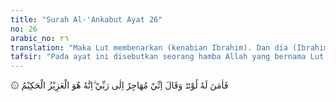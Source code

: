```yaml
---
title: "Surah Al-'Ankabut Ayat 26"
no: 26
arabic_no: ٢٦
translation: "Maka Lut membenarkan (kenabian Ibrahim). Dan dia (Ibrahim) berkata, “Sesungguhnya aku harus berpindah ke (tempat yang diperintahkan) Tuhanku; sungguh, Dialah Yang Mahaperkasa, Mahabijaksana.”"
tafsir: "Pada ayat ini disebutkan seorang hamba Allah yang bernama Lut yaitu Lut bin Haran. Beliau anak saudara Nabi Ibrahim. Setelah menyaksikan kehebatan mukjizat Allah atas Nabi Ibrahim (tidak hangus dimakan api), ia segera menyatakan keimanannya. Ibrahim menyambut gembira pengikut pertamanya itu dengan ucapan, \"Aku akan menjadikan negeri Syam sebagai kampung tempat aku berhijrah.\" \n\nMenurut keterangan ahli sejarah, kampung yang dijadikan Ibrahim tempat berhijrah tersebut adalah dalam wilayah Kufah yaitu Kutsa sampai ke negeri Syam. Lut semakin kuat keimanannya dengan memperoleh hidayah dari Allah, meskipun hidup dalam suasana masyarakat yang porak-poranda, membuang waktu, dan melakukan pekerjaan yang tiada bermanfaat. Jika Ibrahim diam tanpa menjalankan tugas dakwah, maka hal itu adalah tanda tidak setuju atas perbuatan mungkar yang dilakukan kaumnya. Ibrahim berkata dalam hatinya, jika ia tinggal tetap di negerinya, berarti ia membuang waktu dengan percuma. Atas pertimbangan inilah Ibrahim hijrah ke negeri Syam. \n\nImam al-Baihaqi meriwayatkan dari Anas bin Malik bahwa di antara kaum Muslimin (pada masa Rasulullah saw) yang pertama hijrah dengan keluarganya adalah sahabat Utsman bin 'Affan: \n\nDiriwayatkan dari Anas bin Malik, ia berkata, \"Utsman bersama istrinya Ruqayah binti Rasulullah berhijrah ke negeri Habsyah. Kemudian Rasulullah tertahan tidak mendapat berita tentang keadaan mereka di Habsyah, padahal beliau mengharapkan berita mereka. Kemudian ada seorang wanita yang menyampaikan kabar tentang 'Utsman dan putri beliau kepada Nabi, Rasulullah kemudian bersabda, 'Utsman adalah orang pertama yang hijrah dengan keluarganya kepada Allah sesudah Nabi Lut.\" (Riwayat ath-thabrani) \n\nBerdasarkan hadis di atas, jelaslah bahwa Lut adalah orang pertama yang terpaksa melakukan hijrah bersama Ibrahim demi menyelamatkan agamanya. Alasan Ibrahim melakukan hijrah itu adalah karena Allah sajalah yang berkuasa untuk memberikan pertolongan kepadanya. Allah yang mencegah niat seseorang yang ingin berbuat jahat kepadanya. Dia Maha Bijaksana dalam mengatur urusan makhluk-Nya, dan segala apa yang mereka usahakan. Sebab lain adalah karena negeri Ibrahim sudah tidak kondusif untuk menjaga iman pengikutnya."
---
```

۞ فَاٰمَنَ لَهٗ لُوْطٌۘ وَقَالَ اِنِّيْ مُهَاجِرٌ اِلٰى رَبِّيْ ۗاِنَّهٗ هُوَ الْعَزِيْزُ الْحَكِيْمُ 